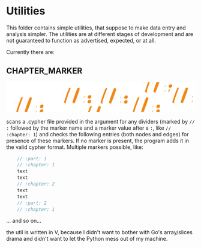 # Utilities

This folder contains simple utilities, that suppose to make data entry and analysis simpler. The utilities are at different stages of development and are not guaranteed to function as advertised, expected, or at all.

Currently there are:

## CHAPTER_MARKER

![](../media/chapter_maker.gif)

scans a .cypher file provided in the argument for any dividers (marked by `// :` followed by the marker name and a marker value after a `:`, like `// :chapter: 1`) and checks the following entries (both nodes and edges) for presence of these markers. If no marker is present, the program adds it in the valid cypher format. Multiple markers possible, like:

```go
    // :part: 1
    // :chapter: 1
    text
    text
    // :chapter: 2
    text
    text
    // :part: 2
    // :chapter: 1
```

... and so on...

the util is written in V, because I didn't want to bother with Go's array/slices drama and didn't want to let the Python mess out of my machine.
